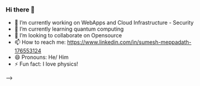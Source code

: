 ### Hi there 👋
- 🔭 I’m currently working on WebApps and Cloud Infrastructure - Security
- 🌱 I’m currently learning quantum computing
- 👯 I’m looking to collaborate on Opensource
- 📫 How to reach me: https://www.linkedin.com/in/sumesh-meppadath-176553124
- 😄 Pronouns: He/ Him
- ⚡ Fun fact: I love physics!

-->


<!--
**Mystique-orca/Mystique-orca** is a ✨ _special_ ✨ repository because its `README.md` (this file) appears on your GitHub profile.

